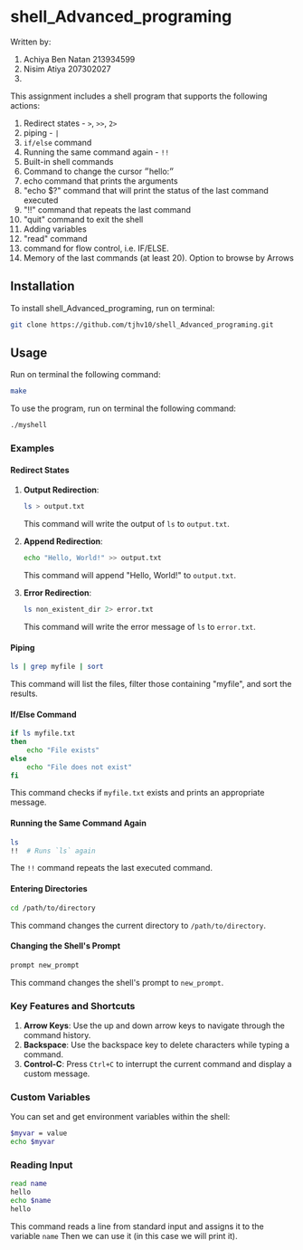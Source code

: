
# shell_Advanced_programing

Written by:
1. Achiya Ben Natan 213934599
2. Nisim Atiya 207302027
3.

This assignment includes a shell program that supports the following actions:
1. Redirect states - `>`, `>>`, `2>`
2.  piping - `|`
3. `if/else` command
4. Running the same command again - `!!`
5. Built-in shell commands
6. Command to change the cursor ״hello:״
7. echo command that prints the arguments
8. "echo $?" command that will print the status of the last command executed
9. "!!" command that repeats the last command
10. "quit" command to exit the shell
11. Adding variables
12. "read" command
13. command for flow control, i.e. IF/ELSE.
14. Memory of the last commands (at least 20). Option to browse by Arrows

## Installation

To install shell_Advanced_programing, run on terminal:
```bash
git clone https://github.com/tjhv10/shell_Advanced_programing.git
```

## Usage

Run on terminal the following command:
```bash
make
```

To use the program, run on terminal the following command:
```bash
./myshell
```

### Examples

#### Redirect States
1. **Output Redirection**:
    ```sh
    ls > output.txt
    ```
    This command will write the output of `ls` to `output.txt`.

2. **Append Redirection**:
    ```sh
    echo "Hello, World!" >> output.txt
    ```
    This command will append "Hello, World!" to `output.txt`.

3. **Error Redirection**:
    ```sh
    ls non_existent_dir 2> error.txt
    ```
    This command will write the error message of `ls` to `error.txt`.

#### Piping
```sh
ls | grep myfile | sort
```
This command will list the files, filter those containing "myfile", and sort the results.

#### If/Else Command
```sh
if ls myfile.txt
then
    echo "File exists"
else
    echo "File does not exist"
fi
```
This command checks if `myfile.txt` exists and prints an appropriate message.

#### Running the Same Command Again
```sh
ls
!!  # Runs `ls` again
```
The `!!` command repeats the last executed command.

#### Entering Directories
```sh
cd /path/to/directory
```
This command changes the current directory to `/path/to/directory`.

#### Changing the Shell's Prompt
```sh
prompt new_prompt
```
This command changes the shell's prompt to `new_prompt`.

### Key Features and Shortcuts
1. **Arrow Keys**: Use the up and down arrow keys to navigate through the command history.
2. **Backspace**: Use the backspace key to delete characters while typing a command.
3. **Control-C**: Press `Ctrl+C` to interrupt the current command and display a custom message.

### Custom Variables
You can set and get environment variables within the shell:
```sh
$myvar = value
echo $myvar
```

### Reading Input
```sh
read name
hello
echo $name
hello
```
This command reads a line from standard input and assigns it to the variable `name` Then we can use it (in this case we will print it).
```


